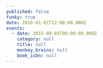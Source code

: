 ```yaml
---
published: false
funky: true
date: 2016-01-01T12:00:00.000Z
events:
  - date: 2015-09-03T00:00:00.000Z
    category: null
    title: null
    monkey_brains: null
    book_isbn: null
---
```

